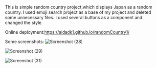 This is simple random country project,which displays Japan as a random country.
I used emoji search project as a base of my project and deleted some unnecessary files.
I used several buttons as a component and changed the style.

Online deployment:https://aidadk1.github.io/randomCountry1/


Some screenshots:
![Screenshot (28)](https://user-images.githubusercontent.com/65682383/207366991-4316bd8a-0237-4e52-9be1-857bc2ec1ff8.png)


![Screenshot (29)](https://user-images.githubusercontent.com/65682383/207367015-3389b099-b54d-428c-a136-ada7263cbb8f.png)


![Screenshot (31)](https://user-images.githubusercontent.com/65682383/207367042-7e06ad58-6fd8-48a7-99d1-72a36b4a7508.png)




